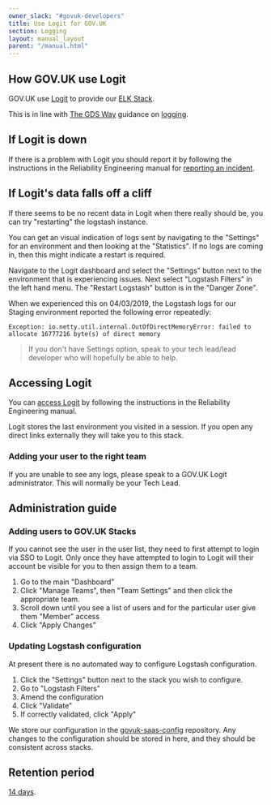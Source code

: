 ```yaml
---
owner_slack: "#govuk-developers"
title: Use Logit for GOV.UK
section: Logging
layout: manual_layout
parent: "/manual.html"
---
```


## How GOV.UK use Logit

GOV.UK use [Logit](https://logit.io) to provide our
[ELK Stack](https://www.elastic.co/webinars/introduction-elk-stack).

This is in line with [The GDS Way](https://gds-way.cloudapps.digital/) guidance
on [logging](https://gds-way.cloudapps.digital/standards/logging.html).

## If Logit is down

If there is a problem with Logit you should report it by following the
instructions in the Reliability Engineering manual for [reporting an incident](https://reliability-engineering.cloudapps.digital/logging.html#logit-incident-management).

## If Logit's data falls off a cliff

If there seems to be no recent data in Logit when there really should be, you can try "restarting" the logstash instance.

You can get an visual indication of logs sent by navigating to the "Settings" for an environment and then looking at the "Statistics". If no logs are coming in, then this might indicate a restart is required.

Navigate to the Logit dashboard and select the "Settings" button next to the environment that is experiencing issues. Next select "Logstash Filters" in the left hand menu. The "Restart Logstash" button is in the "Danger Zone".

When we experienced this on 04/03/2019, the Logstash logs for our Staging environment reported the following error repeatedly:

```
Exception: io.netty.util.internal.OutOfDirectMemoryError: failed to allocate 16777216 byte(s) of direct memory
```

> If you don't have Settings option, speak to your tech lead/lead developer who will hopefully be able to help.

## Accessing Logit

You can [access Logit](https://reliability-engineering.cloudapps.digital/logging.html#get-started-with-logit) by following the instructions in the Reliability Engineering manual.

Logit stores the last environment you visited in a session. If you open any
direct links externally they will take you to this stack.

### Adding your user to the right team

If you are unable to see any logs, please speak to a GOV.UK Logit administrator.
This will normally be your Tech Lead.

## Administration guide

### Adding users to GOV.UK Stacks

If you cannot see the user in the user list, they need to first attempt to login via SSO to Logit.  Only once they have attempted to login to Logit will their account be visible for you to then assign them to a team.

1. Go to the main "Dashboard"
2. Click "Manage Teams", then "Team Settings" and then click the appropriate team.
3. Scroll down until you see a list of users and for the particular user give them "Member" access
4. Click "Apply Changes"

### Updating Logstash configuration

At present there is no automated way to configure Logstash configuration.

1. Click the "Settings" button next to the stack you wish to configure.
2. Go to "Logstash Filters"
3. Amend the configuration
4. Click "Validate"
5. If correctly validated, click "Apply"

We store our configuration in the [govuk-saas-config](https://github.com/alphagov/govuk-saas-config)
repository. Any changes to the configuration should be stored in here, and they
should be consistent across stacks.

## Retention period

[14 days](https://dashboard.logit.io/a/1c6b2316-16e2-4ca5-a3df-ff18631b0e74/s/2dd89c13-a0ed-4743-9440-825e2e52329e).

